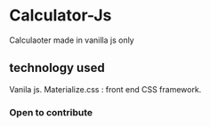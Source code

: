 # Calculator-Js
Calculaoter made in vanilla js only

## technology used
Vanila js.
Materialize.css : front end CSS framework.

### Open to contribute
